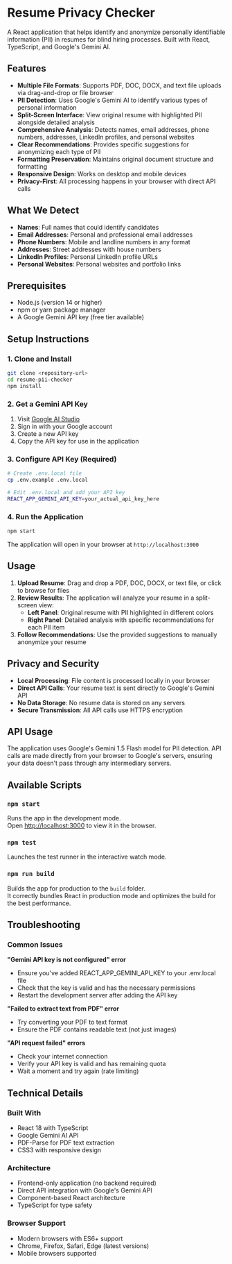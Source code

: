 # Resume Privacy Checker

A React application that helps identify and anonymize personally identifiable information (PII) in resumes for blind hiring processes. Built with React, TypeScript, and Google's Gemini AI.

## Features

- **Multiple File Formats**: Supports PDF, DOC, DOCX, and text file uploads via drag-and-drop or file browser
- **PII Detection**: Uses Google's Gemini AI to identify various types of personal information
- **Split-Screen Interface**: View original resume with highlighted PII alongside detailed analysis
- **Comprehensive Analysis**: Detects names, email addresses, phone numbers, addresses, LinkedIn profiles, and personal websites
- **Clear Recommendations**: Provides specific suggestions for anonymizing each type of PII
- **Formatting Preservation**: Maintains original document structure and formatting
- **Responsive Design**: Works on desktop and mobile devices
- **Privacy-First**: All processing happens in your browser with direct API calls

## What We Detect

- **Names**: Full names that could identify candidates
- **Email Addresses**: Personal and professional email addresses
- **Phone Numbers**: Mobile and landline numbers in any format
- **Addresses**: Street addresses with house numbers
- **LinkedIn Profiles**: Personal LinkedIn profile URLs
- **Personal Websites**: Personal websites and portfolio links

## Prerequisites

- Node.js (version 14 or higher)
- npm or yarn package manager
- A Google Gemini API key (free tier available)

## Setup Instructions

### 1. Clone and Install

```bash
git clone <repository-url>
cd resume-pii-checker
npm install
```

### 2. Get a Gemini API Key

1. Visit [Google AI Studio](https://ai.google.dev/gemini-api/docs/api-key)
2. Sign in with your Google account
3. Create a new API key
4. Copy the API key for use in the application

### 3. Configure API Key (Required)

```bash
# Create .env.local file
cp .env.example .env.local

# Edit .env.local and add your API key
REACT_APP_GEMINI_API_KEY=your_actual_api_key_here
```

### 4. Run the Application

```bash
npm start
```

The application will open in your browser at `http://localhost:3000`

## Usage

1. **Upload Resume**: Drag and drop a PDF, DOC, DOCX, or text file, or click to browse for files
2. **Review Results**: The application will analyze your resume in a split-screen view:
   - **Left Panel**: Original resume with PII highlighted in different colors
   - **Right Panel**: Detailed analysis with specific recommendations for each PII item
3. **Follow Recommendations**: Use the provided suggestions to manually anonymize your resume

## Privacy and Security

- **Local Processing**: File content is processed locally in your browser
- **Direct API Calls**: Your resume text is sent directly to Google's Gemini API
- **No Data Storage**: No resume data is stored on any servers
- **Secure Transmission**: All API calls use HTTPS encryption

## API Usage

The application uses Google's Gemini 1.5 Flash model for PII detection. API calls are made directly from your browser to Google's servers, ensuring your data doesn't pass through any intermediary servers.

## Available Scripts

### `npm start`

Runs the app in the development mode.\
Open [http://localhost:3000](http://localhost:3000) to view it in the browser.

### `npm test`

Launches the test runner in the interactive watch mode.

### `npm run build`

Builds the app for production to the `build` folder.\
It correctly bundles React in production mode and optimizes the build for the best performance.

## Troubleshooting

### Common Issues

**"Gemini API key is not configured" error**
- Ensure you've added REACT_APP_GEMINI_API_KEY to your .env.local file
- Check that the key is valid and has the necessary permissions
- Restart the development server after adding the API key

**"Failed to extract text from PDF" error**
- Try converting your PDF to text format
- Ensure the PDF contains readable text (not just images)

**"API request failed" errors**
- Check your internet connection
- Verify your API key is valid and has remaining quota
- Wait a moment and try again (rate limiting)

## Technical Details

### Built With
- React 18 with TypeScript
- Google Gemini AI API
- PDF-Parse for PDF text extraction
- CSS3 with responsive design

### Architecture
- Frontend-only application (no backend required)
- Direct API integration with Google's Gemini API
- Component-based React architecture
- TypeScript for type safety

### Browser Support
- Modern browsers with ES6+ support
- Chrome, Firefox, Safari, Edge (latest versions)
- Mobile browsers supported
